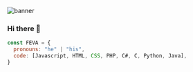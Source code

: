 ![banner](https://user-images.githubusercontent.com/60765018/89860202-33c34500-db60-11ea-89b2-523741db88da.png)
### Hi there 👋
```javascript
const FEVA = {
  pronouns: "he" | "his",
  code: [Javascript, HTML, CSS, PHP, C#, C, Python, Java],
}
```
<!--
**hesler-feva/Hesler-Feva** is a ✨ _special_ ✨ repository because its `README.md` (this file) appears on your GitHub profile.

Here are some ideas to get you started:

- 🔭 I’m currently working on ...
- 🌱 I’m currently learning ...
- 👯 I’m looking to collaborate on ...
- 🤔 I’m looking for help with ...
- 💬 Ask me about ...
- 📫 How to reach me: ...
- 😄 Pronouns: ...
- ⚡ Fun fact: ...
-->
